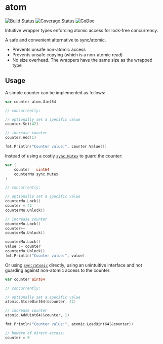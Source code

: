 # atom
[![Build Status](https://travis-ci.com/julienschmidt/atom.svg?branch=master)](https://travis-ci.com/julienschmidt/atom) [![Coverage Status](https://coveralls.io/repos/github/julienschmidt/atom/badge.svg?branch=master)](https://coveralls.io/github/julienschmidt/atom?branch=master) [![GoDoc](https://godoc.org/github.com/julienschmidt/atom?status.svg)](https://godoc.org/github.com/julienschmidt/atom)

Intuitive wrapper types enforcing atomic access for lock-free concurrency.

A safe and convenient alternative to sync/atomic.

- Prevents unsafe non-atomic access
- Prevents unsafe copying (which is a non-atomic read)
- No size overhead. The wrappers have the same size as the wrapped type

## Usage

A simple counter can be implemented as follows:

```go
var counter atom.Uint64

// concurrently:

// optionally set a specific value
counter.Set(42)

// increase counter
counter.Add(1)

fmt.Println("Counter value:", counter.Value())
```

Instead of using a costly [`sync.Mutex`](https://golang.org/pkg/sync/#Mutex) to guard the counter:

```go
var (
	counter   uint64
	counterMu sync.Mutex
)

// concurrently:

// optionally set a specific value
counterMu.Lock()
counter = 42
counterMu.Unlock()

// increase counter
counterMu.Lock()
counter++
counterMu.Unlock()

counterMu.Lock()
value := counter
counterMu.Unlock()
fmt.Println("Counter value:", value)
```

Or using [`sync/atomic`](https://golang.org/pkg/sync/atomic/) directly, using an unintuitive interface and not guarding against non-atomic access to the counter:

```go
var counter uint64

// concurrently:

// optionally set a specific value
atomic.StoreUint64(&counter, 42)

// increase counter
atomic.AddUint64(&counter, 1)

fmt.Println("Counter value:", atomic.LoadUint64(&counter))

// beware of direct access!
counter = 0
```

